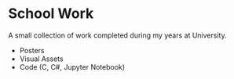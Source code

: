 # School Work

A small collection of work completed during my years at University. 

* Posters
* Visual Assets
* Code (C, C#, Jupyter Notebook)

